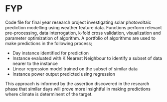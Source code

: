 # FYP
Code file for final year research project investigating solar photovoltaic prediction modelling using weather feature data. Functions perform
relevant pre-processing, data interrogation, k-fold cross validation, visualization and parameter optimization of algorithm. A portfolio of algorithms are
used to make predictions in the following process;

- Day instance identified for prediction
- Instance evaluated with K Nearest Neighbour to identify a subset of data nearer to the instance
- Linear regression model trained on the subset of similar data
- Instance power output predicted using regression

This approach is informed by the assertion discovered in the research phase that similar days will prove more insightful in making
predictions where climate is determinent of the target.
